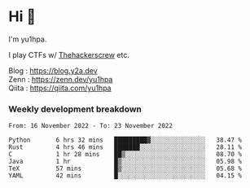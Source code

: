 # Hi 👋

I'm yu1hpa.

I play CTFs w/ [Thehackerscrew](https://www.thehackerscrew.team/) etc.

Blog : https://blog.y2a.dev  
Zenn : https://zenn.dev/yu1hpa  
Qiita : https://qiita.com/yu1hpa  

### Weekly development breakdown

<!--START_SECTION:waka-->

```text
From: 16 November 2022 - To: 23 November 2022

Python       6 hrs 32 mins   █████████▓░░░░░░░░░░░░░░░   38.47 %
Rust         4 hrs 46 mins   ███████░░░░░░░░░░░░░░░░░░   28.11 %
C            1 hr 28 mins    ██▒░░░░░░░░░░░░░░░░░░░░░░   08.70 %
Java         1 hr            █▒░░░░░░░░░░░░░░░░░░░░░░░   05.98 %
TeX          57 mins         █▒░░░░░░░░░░░░░░░░░░░░░░░   05.68 %
YAML         42 mins         █░░░░░░░░░░░░░░░░░░░░░░░░   04.15 %
```

<!--END_SECTION:waka-->

